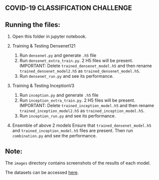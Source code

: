 ## COVID-19 CLASSIFICATION CHALLENGE

## Running the files: ##

1. Open this folder in jupyter notebook.

1. Training & Testing Densenet121
	1. Run `densenet.py` and generate `.h5` file
	1. Run `densenet_extra_train.py`. 2 H5 files will be present. IMPORTANT: Delete `trained_densenet_model.h5` and then rename
	    `trained_densenet_model2.h5` as `trained_densenet_model.h5`.
	1. Run `densenet_run.py` and see its performance.

1. Training & Testing InceptionV3
	1. Run `inception.py` and generate `.h5` file
	1. Run `inception_extra_train.py`. 2 H5 files will be present. IMPORTANT: Delete `trained_inception_model.h5` and then rename
	    `trained_inception_model2.h5` as `trained_inception_model.h5`.
	1. Run `inception_run.py` and see its performance.

1. Ensemble of above 2 models
	Ensure that `trained_densenet_model.h5` and `trained_inception_model.h5` files are present. Then run `combination.py` and see the
	performance.

## Note: ##
The `images` directory contains screenshots of the results of each model.

The datasets can be accessed [here](https://drive.google.com/drive/folders/1pSHVwZQvvGrJjcxgszOMCGfM65DE4ZL1?usp=sharing).
